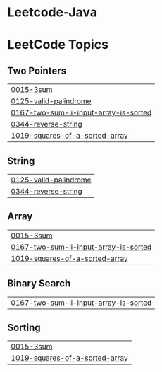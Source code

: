 # Leetcode-Java

<!---LeetCode Topics Start-->
# LeetCode Topics
## Two Pointers
|  |
| ------- |
| [0015-3sum](https://github.com/Asnvir/Leetcode-Java/tree/master/0015-3sum) |
| [0125-valid-palindrome](https://github.com/Asnvir/Leetcode-Java/tree/master/0125-valid-palindrome) |
| [0167-two-sum-ii-input-array-is-sorted](https://github.com/Asnvir/Leetcode-Java/tree/master/0167-two-sum-ii-input-array-is-sorted) |
| [0344-reverse-string](https://github.com/Asnvir/Leetcode-Java/tree/master/0344-reverse-string) |
| [1019-squares-of-a-sorted-array](https://github.com/Asnvir/Leetcode-Java/tree/master/1019-squares-of-a-sorted-array) |
## String
|  |
| ------- |
| [0125-valid-palindrome](https://github.com/Asnvir/Leetcode-Java/tree/master/0125-valid-palindrome) |
| [0344-reverse-string](https://github.com/Asnvir/Leetcode-Java/tree/master/0344-reverse-string) |
## Array
|  |
| ------- |
| [0015-3sum](https://github.com/Asnvir/Leetcode-Java/tree/master/0015-3sum) |
| [0167-two-sum-ii-input-array-is-sorted](https://github.com/Asnvir/Leetcode-Java/tree/master/0167-two-sum-ii-input-array-is-sorted) |
| [1019-squares-of-a-sorted-array](https://github.com/Asnvir/Leetcode-Java/tree/master/1019-squares-of-a-sorted-array) |
## Binary Search
|  |
| ------- |
| [0167-two-sum-ii-input-array-is-sorted](https://github.com/Asnvir/Leetcode-Java/tree/master/0167-two-sum-ii-input-array-is-sorted) |
## Sorting
|  |
| ------- |
| [0015-3sum](https://github.com/Asnvir/Leetcode-Java/tree/master/0015-3sum) |
| [1019-squares-of-a-sorted-array](https://github.com/Asnvir/Leetcode-Java/tree/master/1019-squares-of-a-sorted-array) |
<!---LeetCode Topics End-->